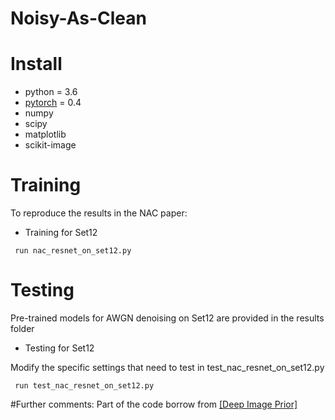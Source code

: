 # Noisy-As-Clean


# Install

- python = 3.6
- [pytorch](http://pytorch.org/) = 0.4
- numpy
- scipy
- matplotlib
- scikit-image

# Training
 To reproduce the results in the NAC paper:
 

 - Training for Set12
```
 run nac_resnet_on_set12.py
```

# Testing

Pre-trained models for AWGN denoising on Set12 are provided in the results folder

 - Testing for Set12
 
 Modify the specific settings that need to test in test_nac_resnet_on_set12.py
 
```
 run test_nac_resnet_on_set12.py
```

#Further comments:
Part of the code borrow from [[Deep Image Prior]](https://github.com/DmitryUlyanov/deep-image-prior)





